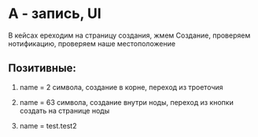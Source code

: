 # А - запись, UI

В кейсах ереходим на страницу создания, жмем Создание, проверяем нотификацию, проверяем наше местоположение

## Позитивные:

1. name = 2 символа, создание в корне, переход из троеточия

2. name = 63 символа, создание внутри ноды, переход из кнопки создать на странице ноды

3. name = test.test2